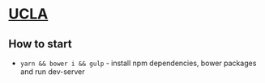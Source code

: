 # [UCLA](http://ucla-dev.surge.sh/)

## How to start
* `yarn && bower i && gulp` - install npm dependencies, bower packages and run dev-server
